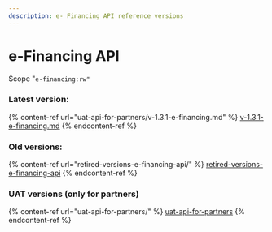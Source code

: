 ```yaml
---
description: e- Financing API reference versions
---
```


# e-Financing API

Scope "`e-financing:rw"`

### Latest version:

{% content-ref url="uat-api-for-partners/v-1.3.1-e-financing.md" %}
[v-1.3.1-e-financing.md](uat-api-for-partners/v-1.3.1-e-financing.md)
{% endcontent-ref %}

### Old versions:

{% content-ref url="retired-versions-e-financing-api/" %}
[retired-versions-e-financing-api](retired-versions-e-financing-api/)
{% endcontent-ref %}

### UAT versions (only for partners)

{% content-ref url="uat-api-for-partners/" %}
[uat-api-for-partners](uat-api-for-partners/)
{% endcontent-ref %}
